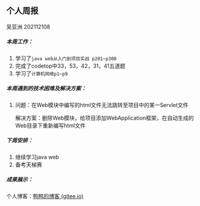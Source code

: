 ## 个人周报

吴亚洲 202112108

##### 本周工作：

1. 学习了`java web从入门到项目实战 p201~p300`
2. 完成了codetop中33，53，42，31，41五道题
3. 学习了`计算机网络p1~p9`

##### 本周遇到的技术困难及解决方案：

1. 问题：在Web模块中编写的html文件无法跳转至项目中的某一Servlet文件

   解决方案：删除Web模块，给项目添加WebApplication框架，在自动生成的Web目录下重新编写html文件

##### 下周安排：

1. 继续学习java web
2. 备考天梯赛

##### 成果展示：

个人博客：[鸭鸭的博客 (gitee.io)](http://y-ay-a.gitee.io/)